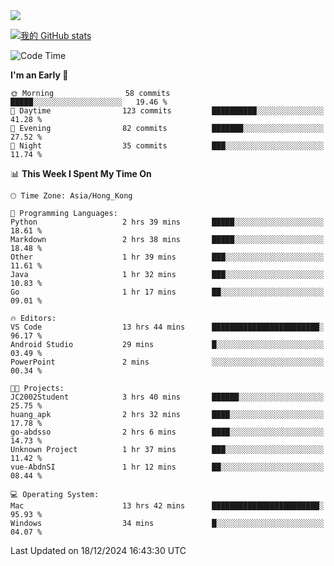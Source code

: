 <img align="center" src="https://readme-typing-svg.demolab.com/?font=Fira+Code&pause=1000&random=true&width=435&lines=%E2%9D%A4+Hello!+%E2%9D%A4;Welcome+to+my+Github+Profile~;I%27m+a+student+from+SCNU+%26+UoA" />

[![我的 GitHub stats](https://github-readme-stats.vercel.app/api?username=AptS-1547&show_icons=true&theme=ambient_gradient)](https://github.com/anuraghazra/github-readme-stats)

<!--START_SECTION:waka-->
![Code Time](http://img.shields.io/badge/Code%20Time-109%20hrs%2055%20mins-blue)

**I'm an Early 🐤** 

```text
🌞 Morning                58 commits          █████░░░░░░░░░░░░░░░░░░░░   19.46 % 
🌆 Daytime                123 commits         ██████████░░░░░░░░░░░░░░░   41.28 % 
🌃 Evening                82 commits          ███████░░░░░░░░░░░░░░░░░░   27.52 % 
🌙 Night                  35 commits          ███░░░░░░░░░░░░░░░░░░░░░░   11.74 % 
```


📊 **This Week I Spent My Time On** 

```text
🕑︎ Time Zone: Asia/Hong_Kong

💬 Programming Languages: 
Python                   2 hrs 39 mins       █████░░░░░░░░░░░░░░░░░░░░   18.61 % 
Markdown                 2 hrs 38 mins       █████░░░░░░░░░░░░░░░░░░░░   18.48 % 
Other                    1 hr 39 mins        ███░░░░░░░░░░░░░░░░░░░░░░   11.61 % 
Java                     1 hr 32 mins        ███░░░░░░░░░░░░░░░░░░░░░░   10.83 % 
Go                       1 hr 17 mins        ██░░░░░░░░░░░░░░░░░░░░░░░   09.01 % 

🔥 Editors: 
VS Code                  13 hrs 44 mins      ████████████████████████░   96.17 % 
Android Studio           29 mins             █░░░░░░░░░░░░░░░░░░░░░░░░   03.49 % 
PowerPoint               2 mins              ░░░░░░░░░░░░░░░░░░░░░░░░░   00.34 % 

🐱‍💻 Projects: 
JC2002Student            3 hrs 40 mins       ██████░░░░░░░░░░░░░░░░░░░   25.75 % 
huang_apk                2 hrs 32 mins       ████░░░░░░░░░░░░░░░░░░░░░   17.78 % 
go-abdsso                2 hrs 6 mins        ████░░░░░░░░░░░░░░░░░░░░░   14.73 % 
Unknown Project          1 hr 37 mins        ███░░░░░░░░░░░░░░░░░░░░░░   11.42 % 
vue-AbdnSI               1 hr 12 mins        ██░░░░░░░░░░░░░░░░░░░░░░░   08.44 % 

💻 Operating System: 
Mac                      13 hrs 42 mins      ████████████████████████░   95.93 % 
Windows                  34 mins             █░░░░░░░░░░░░░░░░░░░░░░░░   04.07 % 
```


 Last Updated on 18/12/2024 16:43:30 UTC
<!--END_SECTION:waka-->